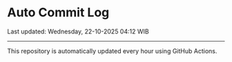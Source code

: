 # Auto Commit Log

Last updated: Wednesday, 22-10-2025 04:12 WIB

---

This repository is automatically updated every hour using GitHub Actions.
